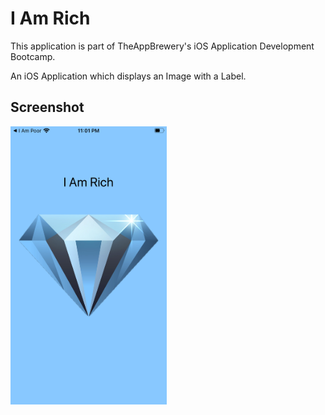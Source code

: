 #  I Am Rich
This application is part of TheAppBrewery's iOS Application Development Bootcamp. 

An iOS Application which displays an Image with a Label.

## Screenshot
<img src="HomeScreen.png" width="250">
